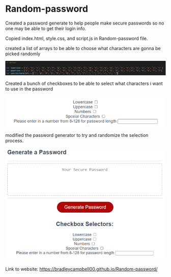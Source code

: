 # Random-password



Created a password generate to help people make secure passwords so no one may be able to get their login info.

Copied index.html, style.css, and script.js in Random-password file. 

created a list of arrays to be able to choose what characters are gonna be picked randomly

![images](\images\arrays.png)

Created a bunch of checkboxes to be able to select what characters i want to use in the password

![images](\images\checkboxes.png)


modified the password generator to try and randomize the selection process.

![images](\images\password.png)


Link to website: https://bradleycampbell00.github.io/Random-password/
